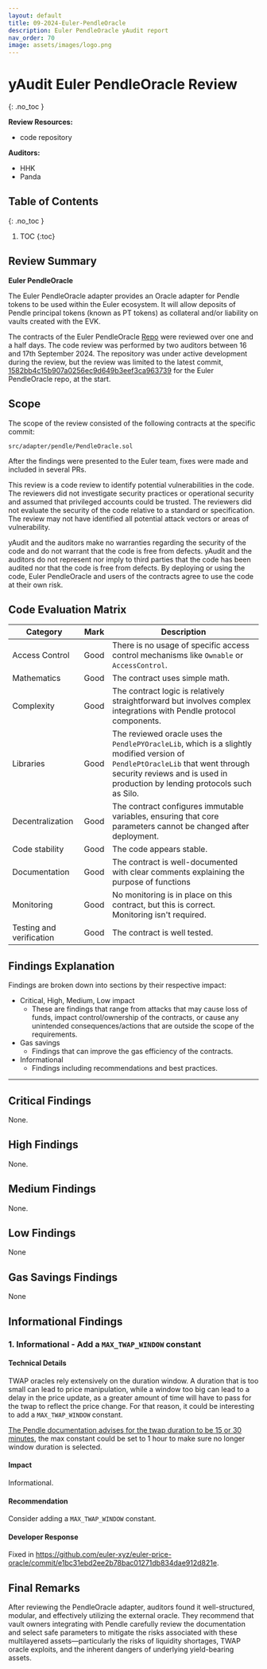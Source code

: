 ```yaml
---
layout: default
title: 09-2024-Euler-PendleOracle
description: Euler PendleOracle yAudit report
nav_order: 70
image: assets/images/logo.png
---
```


# yAudit Euler PendleOracle Review <!-- omit in toc -->
{: .no_toc }

**Review Resources:**

- code repository

**Auditors:**

- HHK
- Panda

## Table of Contents <!-- omit in toc -->
{: .no_toc }

1. TOC
{:toc}

## Review Summary

**Euler PendleOracle**

The Euler PendleOracle adapter provides an Oracle adapter for Pendle tokens to be used within the Euler ecosystem. It will allow deposits of Pendle principal tokens (known as PT tokens) as collateral and/or liability on vaults created with the EVK.

The contracts of the Euler PendleOracle [Repo](https://github.com/euler-xyz/euler-price-oracle) were reviewed over one and a half days. The code review was performed by two auditors between 16 and 17th September 2024. The repository was under active development during the review, but the review was limited to the latest commit, [1582bb4c15b907a0256ec9d649b3eef3ca963739](https://github.com/euler-xyz/euler-price-oracle/blob/1582bb4c15b907a0256ec9d649b3eef3ca963739/) for the Euler PendleOracle repo, at the start.

## Scope

The scope of the review consisted of the following contracts at the specific commit:

```
src/adapter/pendle/PendleOracle.sol
```

After the findings were presented to the Euler team, fixes were made and included in several PRs.

This review is a code review to identify potential vulnerabilities in the code. The reviewers did not investigate security practices or operational security and assumed that privileged accounts could be trusted. The reviewers did not evaluate the security of the code relative to a standard or specification. The review may not have identified all potential attack vectors or areas of vulnerability.

yAudit and the auditors make no warranties regarding the security of the code and do not warrant that the code is free from defects. yAudit and the auditors do not represent nor imply to third parties that the code has been audited nor that the code is free from defects. By deploying or using the code, Euler PendleOracle and users of the contracts agree to use the code at their own risk.

## Code Evaluation Matrix

| Category                 | Mark | Description                                                                                                                                                                                                   |
| ------------------------ | ---- | ------------------------------------------------------------------------------------------------------------------------------------------------------------------------------------------------------------- |
| Access Control           | Good | There is no usage of specific access control mechanisms like `Ownable` or `AccessControl`.                                                                                                                    |
| Mathematics              | Good | The contract uses simple math.                                                                                                                                                                                |
| Complexity               | Good | The contract logic is relatively straightforward but involves complex integrations with Pendle protocol components.                                                                                           |
| Libraries                | Good | The reviewed oracle uses the `PendlePYOracleLib`, which is a slightly modified version of `PendlePtOracleLib` that went through security reviews and is used in production by lending protocols such as Silo. |
| Decentralization         | Good | The contract configures immutable variables, ensuring that core parameters cannot be changed after deployment.                                                                                                |
| Code stability           | Good | The code appears stable.                                                                                                                                                                                      |
| Documentation            | Good | The contract is well-documented with clear comments explaining the purpose of functions                                                                                                                       |
| Monitoring               | Good | No monitoring is in place on this contract, but this is correct. Monitoring isn't required.                                                                                                                   |
| Testing and verification | Good | The contract is well tested.                                                                                                                                                                                  |

## Findings Explanation

Findings are broken down into sections by their respective impact:

- Critical, High, Medium, Low impact
  - These are findings that range from attacks that may cause loss of funds, impact control/ownership of the contracts, or cause any unintended consequences/actions that are outside the scope of the requirements.
- Gas savings
  - Findings that can improve the gas efficiency of the contracts.
- Informational
  - Findings including recommendations and best practices.

---

## Critical Findings

None.

## High Findings

None.

## Medium Findings

None.

## Low Findings

None

## Gas Savings Findings

None


## Informational Findings

### 1. Informational - Add a `MAX_TWAP_WINDOW` constant

#### Technical Details

TWAP oracles rely extensively on the duration window. A duration that is too small can lead to price manipulation, while a window too big can lead to a delay in the price update, as a greater amount of time will have to pass for the twap to reflect the price change. For that reason, it could be interesting to add a `MAX_TWAP_WINDOW` constant.

[The Pendle documentation advises for the twap duration to be 15 or 30 minutes](https://docs.pendle.finance/Developers/Oracles/HowToIntegratePtAndLpOracle#second-choose-a-market--duration), the max constant could be set to 1 hour to make sure no longer window duration is selected.

#### Impact

Informational.

#### Recommendation

Consider adding a `MAX_TWAP_WINDOW` constant.

#### Developer Response

Fixed in https://github.com/euler-xyz/euler-price-oracle/commit/e1bc31ebd2ee2b78bac01271db834dae912d821e.

## Final Remarks

After reviewing the PendleOracle adapter, auditors found it well-structured, modular, and effectively utilizing the external oracle. They recommend that vault owners integrating with Pendle carefully review the documentation and select safe parameters to mitigate the risks associated with these multilayered assets—particularly the risks of liquidity shortages, TWAP oracle exploits, and the inherent dangers of underlying yield-bearing assets.
